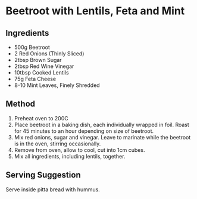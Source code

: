 # Beetroot with Lentils, Feta and Mint

## Ingredients

* 500g Beetroot
* 2 Red Onions (Thinly Sliced)
* 2tbsp Brown Sugar
* 2tbsp Red Wine Vinegar
* 10tbsp Cooked Lentils
* 75g Feta Cheese
* 8-10 Mint Leaves, Finely Shredded

## Method

1. Preheat oven to 200C
2. Place beetroot in a baking dish, each individually wrapped in foil. Roast for 45 minutes to an hour depending on size of beetroot.
3. Mix red onions, sugar and vinegar. Leave to marinate while the beetroot is in the oven, stirring occasionally.
4. Remove from oven, allow to cool, cut into 1cm cubes.
5. Mix all ingredients, including lentils, together.

## Serving Suggestion

Serve inside pitta bread with hummus.
